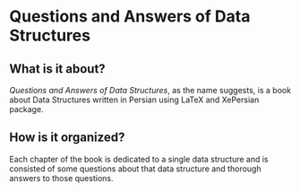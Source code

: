 Questions and Answers of Data Structures
========================================

What is it about?
-----------------
*Questions and Answers of Data Structures*, as the name suggests, is a book about Data Structures written in Persian using LaTeX
and XePersian package. 

How is it organized?
--------------------
Each chapter of the book is dedicated to a single data structure and is consisted of some questions about that data structure
and thorough answers to those questions.

